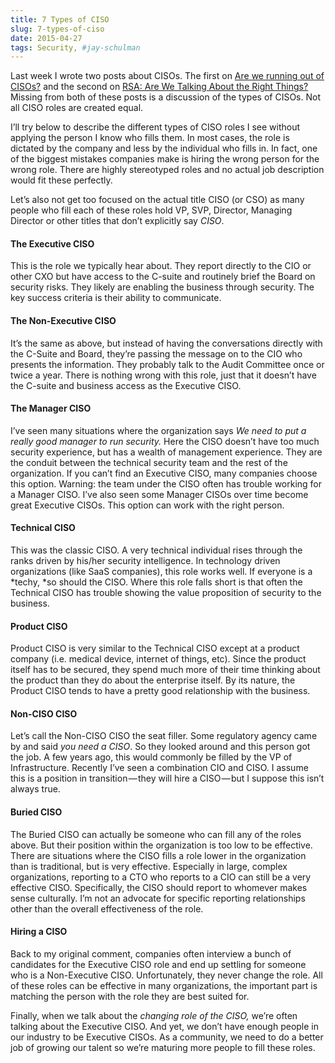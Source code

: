 ```yaml
---
title: 7 Types of CISO
slug: 7-types-of-ciso
date: 2015-04-27
tags: Security, #jay-schulman
---
```


Last week I wrote two posts about CISOs. The first on [Are we running out of CISOs?](https://www.jayschulman.com/are-we-running-out-of-cisos/) and the second on [RSA: Are We Talking About the Right Things?](https://www.jayschulman.com/rsa-are-we-talking-about-the-right-things/) Missing from both of these posts is a discussion of the types of CISOs. Not all CISO roles are created equal.

I’ll try below to describe the different types of CISO roles I see without applying the person I know who fills them. In most cases, the role is dictated by the company and less by the individual who fills in. In fact, one of the biggest mistakes companies make is hiring the wrong person for the wrong role. There are highly stereotyped roles and no actual job description would fit these perfectly.

Let’s also not get too focused on the actual title CISO (or CSO) as many people who fill each of these roles hold VP, SVP, Director, Managing Director or other titles that don’t explicitly say *CISO*.

#### The Executive CISO

This is the role we typically hear about. They report directly to the CIO or other CXO but have access to the C-suite and routinely brief the Board on security risks. They likely are enabling the business through security. The key success criteria is their ability to communicate.

#### The Non-Executive CISO

It’s the same as above, but instead of having the conversations directly with the C-Suite and Board, they’re passing the message on to the CIO who presents the information. They probably talk to the Audit Committee once or twice a year. There is nothing wrong with this role, just that it doesn’t have the C-suite and business access as the Executive CISO.

#### The Manager CISO

I’ve seen many situations where the organization says *We need to put a really good manager to run security.* Here the CISO doesn’t have too much security experience, but has a wealth of management experience. They are the conduit between the technical security team and the rest of the organization. If you can’t find an Executive CISO, many companies choose this option. Warning: the team under the CISO often has trouble working for a Manager CISO. I’ve also seen some Manager CISOs over time become great Executive CISOs. This option can work with the right person.

#### Technical CISO

This was the classic CISO. A very technical individual rises through the ranks driven by his/her security intelligence. In technology driven organizations (like SaaS companies), this role works well. If everyone is a *techy, *so should the CISO. Where this role falls short is that often the Technical CISO has trouble showing the value proposition of security to the business.

#### Product CISO

Product CISO is very similar to the Technical CISO except at a product company (i.e. medical device, internet of things, etc). Since the product itself has to be secured, they spend much more of their time thinking about the product than they do about the enterprise itself. By its nature, the Product CISO tends to have a pretty good relationship with the business.

#### Non-CISO CISO

Let’s call the Non-CISO CISO the seat filler. Some regulatory agency came by and said *you need a CISO*. So they looked around and this person got the job. A few years ago, this would commonly be filled by the VP of Infrastructure. Recently I’ve seen a combination CIO and CISO. I assume this is a position in transition — they will hire a CISO — but I suppose this isn’t always true.

#### Buried CISO

The Buried CISO can actually be someone who can fill any of the roles above. But their position within the organization is too low to be effective. There are situations where the CISO fills a role lower in the organization than is traditional, but is very effective. Especially in large, complex organizations, reporting to a CTO who reports to a CIO can still be a very effective CISO. Specifically, the CISO should report to whomever makes sense culturally. I’m not an advocate for specific reporting relationships other than the overall effectiveness of the role.

#### Hiring a CISO

Back to my original comment, companies often interview a bunch of candidates for the Executive CISO role and end up settling for someone who is a Non-Executive CISO. Unfortunately, they never change the role. All of these roles can be effective in many organizations, the important part is matching the person with the role they are best suited for.

Finally, when we talk about the *changing role of the CISO,* we’re often talking about the Executive CISO. And yet, we don’t have enough people in our industry to be Executive CISOs. As a community, we need to do a better job of growing our talent so we’re maturing more people to fill these roles.
